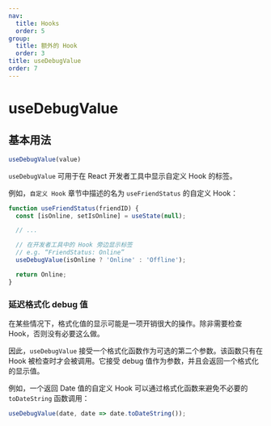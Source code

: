 ```yaml
---
nav:
  title: Hooks
  order: 5
group:
  title: 额外的 Hook
  order: 3
title: useDebugValue
order: 7
---
```


# useDebugValue

## 基本用法

```js
useDebugValue(value)
```

`useDebugValue` 可用于在 React 开发者工具中显示自定义 Hook 的标签。

例如，`自定义 Hook` 章节中描述的名为 `useFriendStatus` 的自定义 Hook：

```js
function useFriendStatus(friendID) {
  const [isOnline, setIsOnline] = useState(null);

  // ...

  // 在开发者工具中的 Hook 旁边显示标签
  // e.g. “FriendStatus: Online”
  useDebugValue(isOnline ? 'Online' : 'Offline');

  return Online;
}
```

### 延迟格式化 debug 值

在某些情况下，格式化值的显示可能是一项开销很大的操作。除非需要检查 Hook，否则没有必要这么做。

因此，`useDebugValue` 接受一个格式化函数作为可选的第二个参数。该函数只有在 Hook 被检查时才会被调用。它接受 debug 值作为参数，并且会返回一个格式化的显示值。

例如，一个返回 Date 值的自定义 Hook 可以通过格式化函数来避免不必要的 `toDateString` 函数调用：

```js
useDebugValue(date, date => date.toDateString());
```